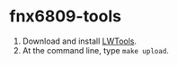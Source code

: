 # fnx6809-tools

1. Download and install [LWTools](http://www.lwtools.ca/).
2. At the command line, type `make upload`.